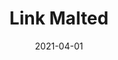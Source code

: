 ---
description: ""
tags: 
  - "Lark Fontaine"
  - "Link"
  - "Textiles"
image_primary: "img/LinkMalted_large.jpg"
href: "https://www.larkfontaine.com/collections/textiles/products/link-malted"
designer: "Lark Fontaine"
title: "Link Malted"
category: "Textiles"
subtitle: ""
manufacturer: "Lark Fontaine"
slug: "/manufacturers/lark-fontaine/textiles/lark-fontaine-link-malted"
date: "2021-04-01"
---